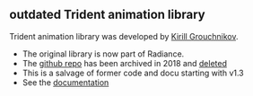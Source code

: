 ## outdated Trident animation library

Trident animation library was developed by [Kirill Grouchnikov](https://www.pushing-pixels.org/about-kirill).

- The original library is now part of Radiance. 
- The [github repo](https://github.com/kirill-grouchnikov/trident) has been archived in 2018 and [deleted](https://github.com/kirill-grouchnikov/trident/commit/f2786dbe196297ce9791d16ef57509839b67b59c)
- This is a salvage of former code and docu starting with v1.3
- See the [documentation](https://github.com/homebeaver/trident/wiki)
